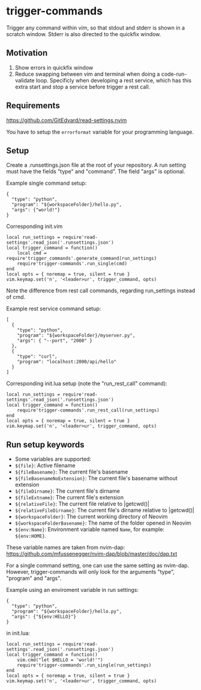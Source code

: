 # trigger-commands

Trigger any command within vim, so that stdout and stderr is shown in a scratch window. Stderr is also directed to the quickfix window. 

## Motivation

1) Show errors in quickfix window
2) Reduce swapping between vim and terminal when doing a code-run-validate loop. Specificly when developing a rest service, which has this extra start and stop a service before trigger a rest call.

## Requirements

https://github.com/GitEdvard/read-settings.nvim

You have to setup the ```errorformat``` variable for your programming language. 

## Setup
Create a .runsettings.json file at the root of your repository. A run setting must have the fields "type" and "command". The field "args" is optional.

Example single command setup:

```
{
  "type": "python",
  "program": "${workspaceFolder}/hello.py",
  "args": {"world!"}
}
```
Corresponding init.vim
```
local run_settings = require'read-settings'.read_json('.runsettings.json')
local trigger_command = function()
    local cmd = require'trigger_commands'.generate_command(run_settings)
    require'trigger-commands'.run_single(cmd)
end
local opts = { noremap = true, silent = true }
vim.keymap.set('n', '<leader>ur', trigger_command, opts)
```
Note the difference from rest call commands, regarding run_settings instead of cmd.

Example rest service command setup:

```
[
  {
    "type": "python",
    "program": "${workspaceFolder}/myserver.py",
    "args": { "--port", "2000" }
  },
  {
    "type": "curl",
    "program": "localhost:2000/api/hello"
  }
]
```

Corresponding init.lua setup (note the "run_rest_call" command):

```
local run_settings = require'read-settings'.read_json('.runsettings.json')
local trigger_command = function()
    require'trigger-commands'.run_rest_call(run_settings)
end
local opts = { noremap = true, silent = true }
vim.keymap.set('n', '<leader>ur', trigger_command, opts)
```

## Run setup keywords

- Some variables are supported:
- `${file}`: Active filename
- `${fileBasename}`: The current file's basename
- `${fileBasenameNoExtension}`: The current file's basename without extension
- `${fileDirname}`: The current file's dirname
- `${fileExtname}`: The current file's extension
- `${relativeFile}`: The current file relative to |getcwd()|
- `${relativeFileDirname}`: The current file's dirname relative to |getcwd()|
- `${workspaceFolder}`: The current working directory of Neovim
- `${workspaceFolderBasename}`: The name of the folder opened in Neovim
- `${env:Name}`: Environment variable named `Name`, for example: `${env:HOME}`.

These variable names are taken from nvim-dap: https://github.com/mfussenegger/nvim-dap/blob/master/doc/dap.txt

For a single command setting, one can use the same setting as nvim-dap. However, trigger-commands will only look for the arguments "type", "program" and "args".

Example using an enviroment variable in run settings:

```
{
  "type": "python",
  "program": "${workspaceFolder}/hello.py",
  "args": {"${env:HELLO}"}
}
```
in init.lua:

```
local run_settings = require'read-settings'.read_json('.runsettings.json')
local trigger_command = function()
    vim.cmd("let $HELLO = 'world!'")
    require'trigger-commands'.run_single(run_settings)
end
local opts = { noremap = true, silent = true }
vim.keymap.set('n', '<leader>ur', trigger_command, opts)
```


